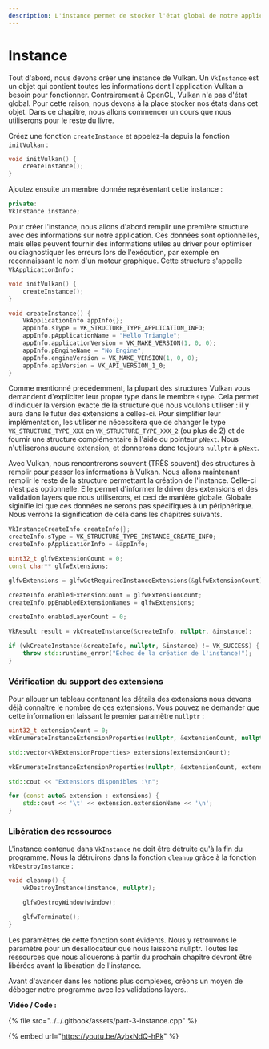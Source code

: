 ```yaml
---
description: L'instance permet de stocker l'état global de notre application.
---
```


# Instance

Tout d'abord, nous devons créer une instance de Vulkan. Un `VkInstance` est un objet qui contient toutes les informations dont l'application Vulkan a besoin pour fonctionner. Contrairement à OpenGL, Vulkan n'a pas d'état global. Pour cette raison, nous devons à la place stocker nos états dans cet objet. Dans ce chapitre, nous allons commencer un cours que nous utiliserons pour le reste du livre.

 Créez une fonction `createInstance` et appelez-la depuis la fonction `initVulkan` :

```cpp
void initVulkan() {
    createInstance();
}
```

Ajoutez ensuite un membre donnée représentant cette instance :

```cpp
private:
VkInstance instance;
```

Pour créer l'instance, nous allons d'abord remplir une première structure avec des informations sur notre application. Ces données sont optionnelles, mais elles peuvent fournir des informations utiles au driver pour optimiser ou diagnostiquer les erreurs lors de l'exécution, par exemple en reconnaissant le nom d'un moteur graphique. Cette structure s'appelle `VkApplicationInfo` :

```cpp
void initVulkan() {
    createInstance();
}

void createInstance() {
    VkApplicationInfo appInfo{};
    appInfo.sType = VK_STRUCTURE_TYPE_APPLICATION_INFO;
    appInfo.pApplicationName = "Hello Triangle";
    appInfo.applicationVersion = VK_MAKE_VERSION(1, 0, 0);
    appInfo.pEngineName = "No Engine";
    appInfo.engineVersion = VK_MAKE_VERSION(1, 0, 0);
    appInfo.apiVersion = VK_API_VERSION_1_0;
}
```

Comme mentionné précédemment, la plupart des structures Vulkan vous demandent d'expliciter leur propre type dans le membre `sType`. Cela permet d'indiquer la version exacte de la structure que nous voulons utiliser : il y aura dans le futur des extensions à celles-ci. Pour simplifier leur implémentation, les utiliser ne nécessitera que de changer le type `VK_STRUCTURE_TYPE_XXX` en `VK_STRUCTURE_TYPE_XXX_2` \(ou plus de 2\) et de fournir une structure complémentaire à l'aide du pointeur `pNext`. Nous n'utiliserons aucune extension, et donnerons donc toujours `nullptr` à `pNext`.

Avec Vulkan, nous rencontrerons souvent \(TRÈS souvent\) des structures à remplir pour passer les informations à Vulkan. Nous allons maintenant remplir le reste de la structure permettant la création de l'instance. Celle-ci n'est pas optionnelle. Elle permet d'informer le driver des extensions et des validation layers que nous utiliserons, et ceci de manière globale. Globale siginifie ici que ces données ne serons pas spécifiques à un périphérique. Nous verrons la signification de cela dans les chapitres suivants.

```cpp
VkInstanceCreateInfo createInfo{};
createInfo.sType = VK_STRUCTURE_TYPE_INSTANCE_CREATE_INFO;
createInfo.pApplicationInfo = &appInfo;

uint32_t glfwExtensionCount = 0;
const char** glfwExtensions;

glfwExtensions = glfwGetRequiredInstanceExtensions(&glfwExtensionCount);

createInfo.enabledExtensionCount = glfwExtensionCount;
createInfo.ppEnabledExtensionNames = glfwExtensions;

createInfo.enabledLayerCount = 0;

VkResult result = vkCreateInstance(&createInfo, nullptr, &instance);

if (vkCreateInstance(&createInfo, nullptr, &instance) != VK_SUCCESS) {
    throw std::runtime_error("Echec de la création de l'instance!");
}
```

### Vérification du support des extensions <a id="page_Vrification-du-support-des-extensions"></a>

Pour allouer un tableau contenant les détails des extensions nous devons déjà connaître le nombre de ces extensions. Vous pouvez ne demander que cette information en laissant le premier paramètre `nullptr` :

```cpp
uint32_t extensionCount = 0;
vkEnumerateInstanceExtensionProperties(nullptr, &extensionCount, nullptr);

std::vector<VkExtensionProperties> extensions(extensionCount);

vkEnumerateInstanceExtensionProperties(nullptr, &extensionCount, extensions.data());

std::cout << "Extensions disponibles :\n";

for (const auto& extension : extensions) {
    std::cout << '\t' << extension.extensionName << '\n';
}
```

### Libération des ressources <a id="page_Libration-des-ressources"></a>

L'instance contenue dans `VkInstance` ne doit être détruite qu'à la fin du programme. Nous la détruirons dans la fonction `cleanup` grâce à la fonction `vkDestroyInstance` :

```cpp
void cleanup() {
    vkDestroyInstance(instance, nullptr);

    glfwDestroyWindow(window);

    glfwTerminate();
}
```

Les paramètres de cette fonction sont évidents. Nous y retrouvons le paramètre pour un désallocateur que nous laissons nullptr. Toutes les ressources que nous allouerons à partir du prochain chapitre devront être libérées avant la libération de l'instance.

Avant d'avancer dans les notions plus complexes, créons un moyen de déboger notre programme avec les validations layers..

**Vidéo / Code :**

{% file src="../../.gitbook/assets/part-3-instance.cpp" %}

{% embed url="https://youtu.be/AybxNdQ-hPk" %}

